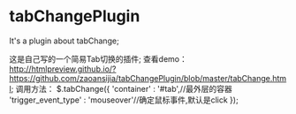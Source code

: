 # tabChangePlugin
It's a plugin about tabChange;

这是自己写的一个简易Tab切换的插件;
查看demo：http://htmlpreview.github.io/?https://github.com/zaoansijia/tabChangePlugin/blob/master/tabChange.html;
调用方法：
$.tabChange({
        'container' : '#tab',//最外层的容器
        'trigger_event_type' : 'mouseover'//确定鼠标事件,默认是click
    });
